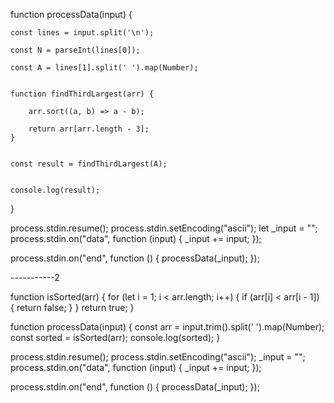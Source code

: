 

function processData(input) {

    const lines = input.split('\n');
  
    const N = parseInt(lines[0]);
   
    const A = lines[1].split(' ').map(Number);

  
    function findThirdLargest(arr) {
        
        arr.sort((a, b) => a - b);
        
        return arr[arr.length - 3];
    }

   
    const result = findThirdLargest(A);

    
    console.log(result);
}


process.stdin.resume();
process.stdin.setEncoding("ascii");
let _input = "";
process.stdin.on("data", function (input) {
    _input += input;
});

process.stdin.on("end", function () {
   processData(_input);
});





-----------2

function isSorted(arr) {
    for (let i = 1; i < arr.length; i++) {
        if (arr[i] < arr[i - 1]) {
            return false;
        }
    }
    return true;
}

function processData(input) {
    const arr = input.trim().split(' ').map(Number);
    const sorted = isSorted(arr);
    console.log(sorted);
}

process.stdin.resume();
process.stdin.setEncoding("ascii");
_input = "";
process.stdin.on("data", function (input) {
    _input += input;
});

process.stdin.on("end", function () {
   processData(_input);
});

